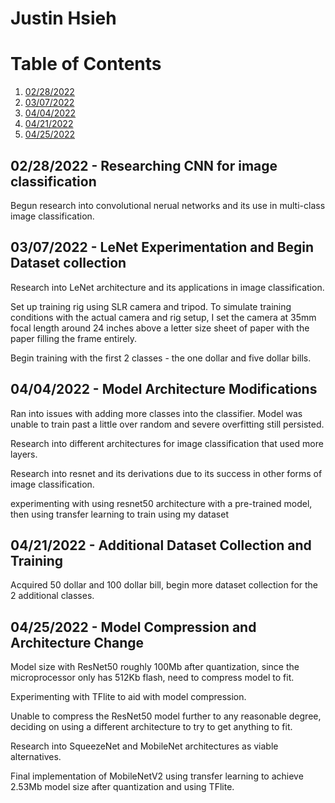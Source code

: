# Justin Hsieh

# Table of Contents
1. [02/28/2022](#02/28/2022)
2. [03/07/2022](#03/07/2022)
3. [04/04/2022](#04/04/2022)
4. [04/21/2022](#04/21/2022)
5. [04/25/2022](#04/25/2022)
## 02/28/2022 - Researching CNN for image classification <a name = "02/28/2022"></a>

Begun research into convolutional nerual networks and its use in multi-class image classification. 

## 03/07/2022 - LeNet Experimentation and Begin Dataset collection  <a name = "03/07/2022"></a>

Research into LeNet architecture and its applications in image classification.

Set up training rig using SLR camera and tripod. To simulate training conditions with the actual camera and rig setup, I set the camera at 35mm focal length around 24 inches above a letter size sheet of paper with the paper filling the frame entirely. 

Begin training with the first 2 classes - the one dollar and five dollar bills. 

## 04/04/2022 - Model Architecture Modifications <a name = "04/04/2022"></a>

Ran into issues with adding more classes into the classifier. Model was unable to train past a little over random and severe overfitting still persisted. 

Research into different architectures for image classification that used more layers. 

Research into resnet and its derivations due to its success in other forms of image classification. 

experimenting with using resnet50 architecture with a pre-trained model, then using transfer learning to train using my dataset

## 04/21/2022 - Additional Dataset Collection and Training <a name = "04/21/2022"></a>

Acquired 50 dollar and 100 dollar bill, begin more dataset collection for the 2 additional classes. 

## 04/25/2022 - Model Compression and Architecture Change <a name = "04/25/2022"></a>

Model size with ResNet50 roughly 100Mb after quantization, since the microprocessor only has 512Kb flash, need to compress model to fit.

Experimenting with TFlite to aid with model compression. 

Unable to compress the ResNet50 model further to any reasonable degree, deciding on using a different architecture to try to get anything to fit.

Research into SqueezeNet and MobileNet architectures as viable alternatives. 

Final implementation of MobileNetV2 using transfer learning to achieve 2.53Mb model size after quantization and using TFlite. 


